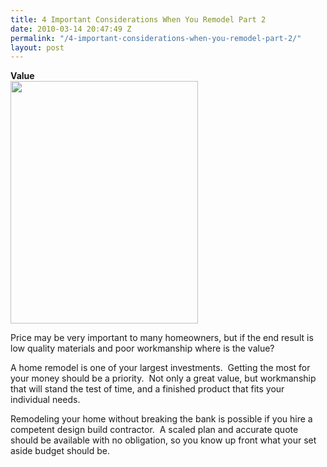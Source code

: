 ```yaml
---
title: 4 Important Considerations When You Remodel Part 2
date: 2010-03-14 20:47:49 Z
permalink: "/4-important-considerations-when-you-remodel-part-2/"
layout: post
---
```


<strong>Value                                                                          <a href="http://murraylampert.com/wp-content/uploads/2010/03/home_value1.jpg"><img class="alignright size-full wp-image-119" title="home_value" src="http://murraylampert.com/wp-content/uploads/2010/03/home_value1.jpg" alt="" width="300" height="388" /></a></strong>

Price may be very important to many homeowners, but if the end result is low quality materials and poor workmanship where is the value?

A home remodel is one of your largest investments.  Getting the most for your money should be a priority.  Not only a great value, but workmanship that will stand the test of time, and a finished product that fits your individual needs.

Remodeling your home without breaking the bank is possible if you hire a competent design build contractor.  A scaled plan and accurate quote should be available with no obligation, so you know up front what your set aside budget should be.

